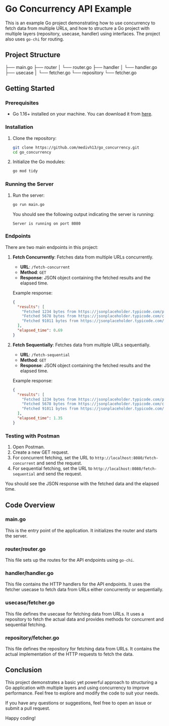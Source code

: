 # Go Concurrency API Example

This is an example Go project demonstrating how to use concurrency to fetch data from multiple URLs, and how to structure a Go project with multiple layers (repository, usecase, handler) using interfaces. The project also uses `go-chi` for routing.

## Project Structure

├── main.go
├── router
│ └── router.go
├── handler
│ └── handler.go
├── usecase
│ └── fetcher.go
└── repository
└── fetcher.go


## Getting Started

### Prerequisites

- Go 1.16+ installed on your machine. You can download it from [here](https://golang.org/dl/).

### Installation

1. Clone the repository:

    ```sh
    git clone https://github.com/medivh13/go_concurrency.git
    cd go_concurrency
    ```

2. Initialize the Go modules:

    ```sh
    go mod tidy
    ```

### Running the Server

1. Run the server:

    ```sh
    go run main.go
    ```

    You should see the following output indicating the server is running:

    ```
    Server is running on port 8080
    ```

### Endpoints

There are two main endpoints in this project:

1. **Fetch Concurrently**: Fetches data from multiple URLs concurrently.

    - **URL**: `/fetch-concurrent`
    - **Method**: `GET`
    - **Response**: JSON object containing the fetched results and the elapsed time.

    Example response:

    ```json
    {
      "results": [
        "Fetched 1234 bytes from https://jsonplaceholder.typicode.com/posts in 0.23 seconds",
        "Fetched 5678 bytes from https://jsonplaceholder.typicode.com/comments in 0.45 seconds",
        "Fetched 91011 bytes from https://jsonplaceholder.typicode.com/albums in 0.67 seconds"
      ],
      "elapsed_time": 0.69
    }
    ```

2. **Fetch Sequentially**: Fetches data from multiple URLs sequentially.

    - **URL**: `/fetch-sequential`
    - **Method**: `GET`
    - **Response**: JSON object containing the fetched results and the elapsed time.

    Example response:

    ```json
    {
      "results": [
        "Fetched 1234 bytes from https://jsonplaceholder.typicode.com/posts in 0.23 seconds",
        "Fetched 5678 bytes from https://jsonplaceholder.typicode.com/comments in 0.45 seconds",
        "Fetched 91011 bytes from https://jsonplaceholder.typicode.com/albums in 0.67 seconds"
      ],
      "elapsed_time": 1.35
    }
    ```

### Testing with Postman

1. Open Postman.
2. Create a new GET request.
3. For concurrent fetching, set the URL to `http://localhost:8080/fetch-concurrent` and send the request.
4. For sequential fetching, set the URL to `http://localhost:8080/fetch-sequential` and send the request.

You should see the JSON response with the fetched data and the elapsed time.

## Code Overview

### main.go

This is the entry point of the application. It initializes the router and starts the server.

### router/router.go

This file sets up the routes for the API endpoints using `go-chi`.

### handler/handler.go

This file contains the HTTP handlers for the API endpoints. It uses the fetcher usecase to fetch data from URLs either concurrently or sequentially.

### usecase/fetcher.go

This file defines the usecase for fetching data from URLs. It uses a repository to fetch the actual data and provides methods for concurrent and sequential fetching.

### repository/fetcher.go

This file defines the repository for fetching data from URLs. It contains the actual implementation of the HTTP requests to fetch the data.

## Conclusion

This project demonstrates a basic yet powerful approach to structuring a Go application with multiple layers and using concurrency to improve performance. Feel free to explore and modify the code to suit your needs.

If you have any questions or suggestions, feel free to open an issue or submit a pull request.

Happy coding!
